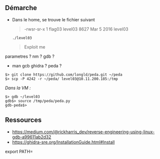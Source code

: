 ## Démarche

- Dans le home, se trouve le fichier suivant
    > -rwsr-sr-x 1 flag03  level03 8627 Mar  5  2016    level03  

    ```
    ./level03
    ```
    > Exploit me

parametres ? nm ?
gdb ?
   - man gcb
ghidra ? peda ?

 ```
 $> git clone https://github.com/longld/peda.git ~/peda
 $> scp -P 4242 -r ~/peda/ level03@10.11.200.185:/tmp
 ```

*Dans la VM :*
```
$> gdb ~/level03
gdb$> source /tmp/peda/peda.py
gdb-peda$>        
```

## Ressources
- https://medium.com/@rickharris_dev/reverse-engineering-using-linux-gdb-a99611ab2d32
- https://ghidra-sre.org/InstallationGuide.html#Install




export PATH=